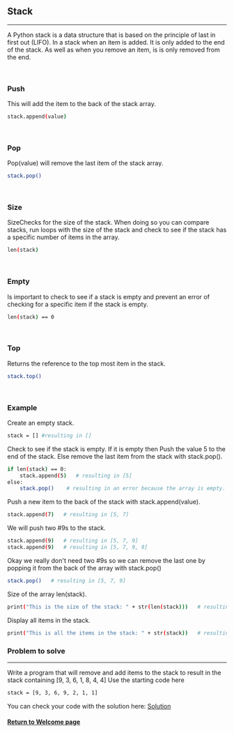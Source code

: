 ## Stack
___
A Python stack is a data structure that is based on the principle of last in first out (LIFO). In a stack when an item is added. It is only added to the end of the stack. As well as when you remove an item, is is only removed from the end.

<br>

### Push
This will add the item to the back of the stack array.
```sh
stack.append(value)
```

<br>

### Pop
Pop(value) will remove the last item of the stack array.
```sh
stack.pop()
```

<br>

### Size
SizeChecks for the size of the stack. When doing so you can compare stacks,
run loops with the size of the stack and check to see if the stack has a 
specific number of items in the array.
```sh
len(stack)
```

<br>

### Empty
Is important to check to see if a stack is empty and prevent an 
error of checking for a specific item if the stack is empty.
```sh
len(stack) == 0
```

<br>

### Top
Returns the reference to the top most item in the stack.
```sh
stack.top()
```

<br>

### Example
Create an empty stack.
```sh
stack = [] #resulting in [] 
```
Check to see if the stack is empty.
If it is empty then Push the value 5 to the end of the stack.
Else remove the last item from the stack with stack.pop().
```sh
if len(stack) == 0:
    stack.append(5)   # resulting in [5]
else:
    stack.pop()    # resulting in an error because the array is empty.
```

Push a new item to the back of the stack with stack.append(value).
```sh
stack.append(7)   # resulting in [5, 7]
```

We will push two #9s to the stack.
```sh
stack.append(9)   # resulting in [5, 7, 9]
stack.append(9)   # resulting in [5, 7, 9, 9]
```

Okay we really don't need two #9s so we can remove the last one by popping it
from the back of the array with stack.pop()
```sh
stack.pop()   # resulting in [5, 7, 9]
```
Size of the array len(stack).
```sh
print("This is the size of the stack: " + str(len(stack)))   # resulting in a print message of 3
```

Display all items in the stack.
```sh
print("This is all the items in the stack: " + str(stack))   # resulting in a print message of [5, 7, 9]
```

### Problem to solve
___
Write a program that will remove and add items to the stack to result
in the stack containing [9, 3, 6, 1, 8, 4, 4]
Use the starting code here
```sh
stack = [9, 3, 6, 9, 2, 1, 1]
```
You can check your code with the solution here: [Solution]
#### [Return to Welcome page]

[Solution]: <https://github.com/trevormw20/CSE-212-Final-Project/blob/master/stackSolution.py>
[Return to Welcome page]: <https://github.com/trevormw20/CSE-212-Final-Project/blob/master/Welcome.md>
